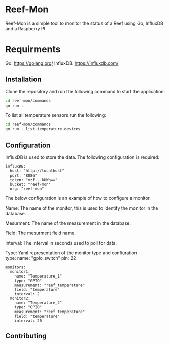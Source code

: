 # Reef-Mon 

Reef-Mon is a simple tool to monitor the status of a Reef using Go, InfluxDB and a Raspberry PI.

# Requirments

Go: https://golang.org/
InfluxDB: https://influxdb.com/

## Installation

Clone the repository and run the following command to start the application:

```bash
cd reef-mon/commands
go run . 
```

To list all temperature sensors run the following:

```bash
cd reef-mon/commands
go run . list-temperature-devices
```


## Configuration

InfluxDB is used to store the data. The following configuration is required:

```YML
influxDB:
  host: "http://localhost"
  port: "8086"
  token: "mzf...kUWg=="
  bucket: "reef-mon"
  org: "reef-mon"
```

The below configuration is an example of how to configure a monitor.

Name: The name of the monitor, this is used to identify the monitor in the database.

Mesurment: The name of the measurement in the database.

Field: The mesurment field name.

Interval: The interval in seconds used to poll for data.

Type: Yaml representation of the monitor type and confiuration  
type:
  name: "gpio_switch"
  pin: 22

```YML
monitors:
  monitor1:
    name: "Temperature_1"
    type: "GPIO"
    measurement: "reef_temperature"
    field: "temperature"
    interval: 2
  monitor2:
    name: "Temperature_2"
    type: "GPIO"
    measurement: "reef_temperature"
    field: "temperature"
    interval: 20
```

## Contributing
